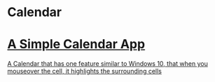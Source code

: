 # Calendar

[<h1>A Simple Calendar App</h1>]()

[<p>A Calendar that has one feature similar to Windows 10, that when you mouseover the cell, it highlights the surrounding cells</p>]()
